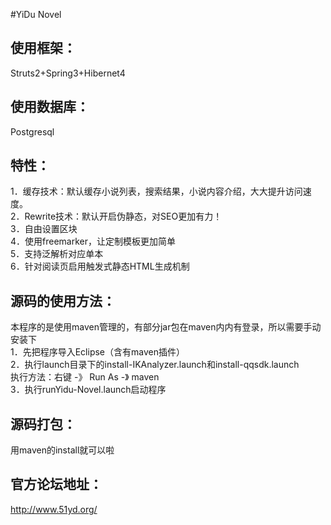 #YiDu Novel

使用框架：
-----------------------------------
Struts2+Spring3+Hibernet4

使用数据库：
-----------------------------------
Postgresql

特性：
-----------------------------------
1．缓存技术：默认缓存小说列表，搜索结果，小说内容介绍，大大提升访问速度。<br />
2．Rewrite技术：默认开启伪静态，对SEO更加有力！<br />
3．自由设置区块<br />
4．使用freemarker，让定制模板更加简单<br />
5．支持泛解析对应单本<br />
6．针对阅读页启用触发式静态HTML生成机制<br />

源码的使用方法：
-----------------------------------
本程序的是使用maven管理的，有部分jar包在maven内内有登录，所以需要手动安装下<br />
1．先把程序导入Eclipse（含有maven插件）<br />
2．执行launch目录下的install-IKAnalyzer.launch和install-qqsdk.launch<br />
    执行方法：右键 -》 Run As -》 maven<br />
3．执行runYidu-Novel.launch启动程序<br />

源码打包：
-----------------------------------
用maven的install就可以啦

官方论坛地址：
-----------------------------------
http://www.51yd.org/